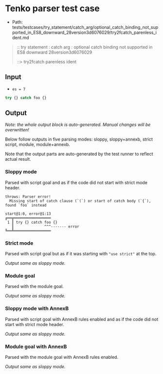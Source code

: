 # Tenko parser test case

- Path: tests/testcases/try_statement/catch_arg/optional_catch_binding_not_supported_in_ES8_downward_28version3d6076029/try2fcatch_parenless_ident.md

> :: try statement : catch arg : optional catch binding not supported in ES8 downward 28version3d6076029
>
> ::> try2fcatch parenless ident

## Input

- `es = 7`

`````js
try {} catch foo {}
`````

## Output

_Note: the whole output block is auto-generated. Manual changes will be overwritten!_

Below follow outputs in five parsing modes: sloppy, sloppy+annexb, strict script, module, module+annexb.

Note that the output parts are auto-generated by the test runner to reflect actual result.

### Sloppy mode

Parsed with script goal and as if the code did not start with strict mode header.

`````
throws: Parser error!
  Missing start of catch clause (`(`) or start of catch body (`{`), found `foo` instead

start@1:0, error@1:13
╔══╦═════════════════
 1 ║ try {} catch foo {}
   ║              ^^^------- error
╚══╩═════════════════

`````

### Strict mode

Parsed with script goal but as if it was starting with `"use strict"` at the top.

_Output same as sloppy mode._

### Module goal

Parsed with the module goal.

_Output same as sloppy mode._

### Sloppy mode with AnnexB

Parsed with script goal with AnnexB rules enabled and as if the code did not start with strict mode header.

_Output same as sloppy mode._

### Module goal with AnnexB

Parsed with the module goal with AnnexB rules enabled.

_Output same as sloppy mode._
